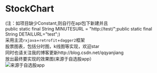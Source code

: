 # StockChart
(注：如项目缺少Constant,则自行在api包下新建并且<br>
 public static final String MINUTESURL = "http://test/";public static final String DETAILURL="test";)<br>
采用主流`rxjava`+`retrofit`+`dagger2`框架<br>
股票图表，包括分时图，k线图等实现，欢迎star<br>
同时也请关注我的博客更新http://blog.csdn.net/qqyanjiang<br>
放出最终要实现的效果图(来源于自选股app）<br>
![来源于自选股app](http://7xrnuc.com1.z0.glb.clouddn.com/minute2.gif)


